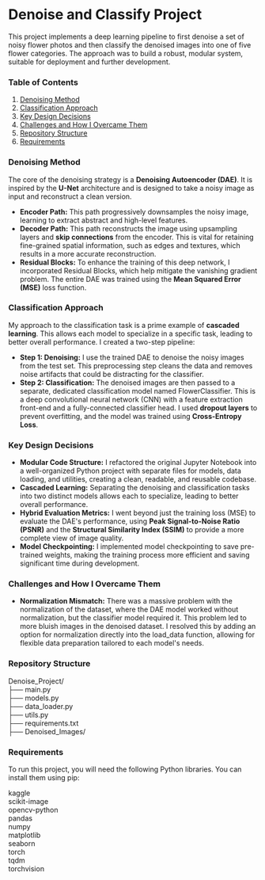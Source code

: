 # **Denoise and Classify Project**

This project implements a deep learning pipeline to first denoise a set of noisy flower photos and then classify the denoised images into one of five flower categories. The approach was to build a robust, modular system, suitable for deployment and further development.

### **Table of Contents**

1. [Denoising Method](https://www.google.com/search?q=%23denoising-method)  
2. [Classification Approach](https://www.google.com/search?q=%23classification-approach)  
3. [Key Design Decisions](https://www.google.com/search?q=%23key-design-decisions)  
4. [Challenges and How I Overcame Them](https://www.google.com/search?q=%23challenges-and-how-i-overcame-them)  
5. [Repository Structure](https://www.google.com/search?q=%23repository-structure)  
6. [Requirements](https://www.google.com/search?q=%23requirements)  

### **Denoising Method**

The core of the denoising strategy is a **Denoising Autoencoder (DAE)**. It is inspired by the **U-Net** architecture and is designed to take a noisy image as input and reconstruct a clean version.

* **Encoder Path:** This path progressively downsamples the noisy image, learning to extract abstract and high-level features.  
* **Decoder Path:** This path reconstructs the image using upsampling layers and **skip connections** from the encoder. This is vital for retaining fine-grained spatial information, such as edges and textures, which results in a more accurate reconstruction.  
* **Residual Blocks:** To enhance the training of this deep network, I incorporated Residual Blocks, which help mitigate the vanishing gradient problem. The entire DAE was trained using the **Mean Squared Error (MSE)** loss function.

### **Classification Approach**

My approach to the classification task is a prime example of **cascaded learning**. This allows each model to specialize in a specific task, leading to better overall performance. I created a two-step pipeline:

* **Step 1: Denoising:** I use the trained DAE to denoise the noisy images from the test set. This preprocessing step cleans the data and removes noise artifacts that could be distracting for the classifier.  
* **Step 2: Classification:** The denoised images are then passed to a separate, dedicated classification model named FlowerClassifier. This is a deep convolutional neural network (CNN) with a feature extraction front-end and a fully-connected classifier head. I used **dropout layers** to prevent overfitting, and the model was trained using **Cross-Entropy Loss**.

### **Key Design Decisions**

* **Modular Code Structure:** I refactored the original Jupyter Notebook into a well-organized Python project with separate files for models, data loading, and utilities, creating a clean, readable, and reusable codebase.  
* **Cascaded Learning:** Separating the denoising and classification tasks into two distinct models allows each to specialize, leading to better overall performance.  
* **Hybrid Evaluation Metrics:** I went beyond just the training loss (MSE) to evaluate the DAE's performance, using **Peak Signal-to-Noise Ratio (PSNR)** and the **Structural Similarity Index (SSIM)** to provide a more complete view of image quality.  
* **Model Checkpointing:** I implemented model checkpointing to save pre-trained weights, making the training process more efficient and saving significant time during development.

### **Challenges and How I Overcame Them**

* **Normalization Mismatch:** There was a massive problem with the normalization of the dataset, where the DAE model worked without normalization, but the classifier model required it. This problem led to more bluish images in the denoised dataset. I resolved this by adding an option for normalization directly into the load\_data function, allowing for flexible data preparation tailored to each model's needs.

### **Repository Structure**

Denoise\_Project/  
├── main.py  
├── models.py  
├── data\_loader.py  
├── utils.py  
├── requirements.txt  
├── Denoised\_Images/

### **Requirements**

To run this project, you will need the following Python libraries. You can install them using pip:

kaggle  
scikit-image  
opencv-python  
pandas  
numpy  
matplotlib  
seaborn  
torch  
tqdm  
torchvision
